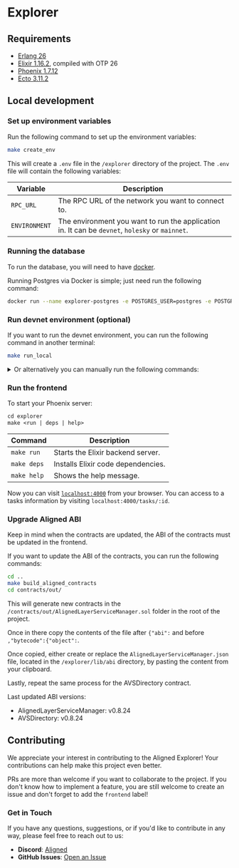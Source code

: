 # Explorer

## Requirements

- [Erlang 26](https://github.com/asdf-vm/asdf-erlang)
- [Elixir 1.16.2](https://elixir-ko.github.io/install.html), compiled with OTP 26
- [Phoenix 1.7.12](https://hexdocs.pm/phoenix/installation.html)
- [Ecto 3.11.2](https://hexdocs.pm/ecto/getting-started.html)

## Local development

### Set up environment variables

Run the following command to set up the environment variables:

```sh
make create_env
```

This will create a `.env` file in the `/explorer` directory of the project. The `.env` file will contain the following variables:

| Variable | Description |
| -------- | ----------- |
| `RPC_URL` | The RPC URL of the network you want to connect to. |
| `ENVIRONMENT` | The environment you want to run the application in. It can be `devnet`, `holesky` or `mainnet`. |

### Running the database

To run the database, you will need to have [docker](https://docs.docker.com/get-docker/).

Running Postgres via Docker is simple; just need run the following command:

```sh
docker run --name explorer-postgres -e POSTGRES_USER=postgres -e POSTGRES_PASSWORD=postgres -p 5500:5432 -d postgres
```

### Run devnet environment (optional)

If you want to run the devnet environment, you can run the following command in another terminal:

```sh
make run_local
```

<details>
<summary>
    Or alternatively you can manually run the following commands:
</summary>

```sh
cd ..
make anvil_start
```

Then, in another terminal, run the following command to start the aggregator:

```sh
make aggregator_start
```

Again, in another terminal, you can run the following command to run the operator:

```sh
make operator_full_registration
make operator_start
```

Now we need to start the batcher by running the following command:

```sh
make batcher_start
```

Finally, to have a batch of tasks running in the devnet, you can run the following commands:

```sh
make batcher_send_sp1_task
make batcher_send_sp1_task
make batcher_send_sp1_task
make batcher_send_sp1_task
make batcher_send_sp1_task
make batcher_send_groth16_task
make batcher_send_groth16_task
make batcher_send_groth16_task
make batcher_send_groth16_task
make batcher_send_groth16_task
make batcher_send_sp1_task
make batcher_send_groth16_task
make batcher_send_sp1_task
make batcher_send_groth16_task
make batcher_send_sp1_task
```

This will send 10 SP1 tasks, 5 Groth16 tasks, and 5 SP1 tasks to the devnet.

In order to stop the devnet environment, you'll need to stop each of the services started in the previous steps.

</details>

### Run the frontend

To start your Phoenix server:

```makefile
cd explorer
make <run | deps | help>
```

| Command | Description |
| --- | --- |
| `make run` | Starts the Elixir backend server. |
| `make deps` | Installs Elixir code dependencies. |
| `make help` | Shows the help message. |

Now you can visit [`localhost:4000`](http://localhost:4000) from your browser.
You can access to a tasks information by visiting `localhost:4000/tasks/:id`.

### Upgrade Aligned ABI

Keep in mind when the contracts are updated, the ABI of the contracts must be updated in the frontend.

If you want to update the ABI of the contracts, you can run the following commands:

```bash
cd ..
make build_aligned_contracts
cd contracts/out/
```

This will generate new contracts in the `/contracts/out/AlignedLayerServiceManager.sol` folder in the root of the project.

Once in there copy the contents of the file after `{"abi":` and before `,"bytecode":{"object":`.

Once copied, either create or replace the `AlignedLayerServiceManager.json` file, located in the `/explorer/lib/abi` directory, by pasting the content from your clipboard.

Lastly, repeat the same process for the AVSDirectory contract.

Last updated ABI versions:

- AlignedLayerServiceManager: v0.8.24
- AVSDirectory: v0.8.24

## Contributing

We appreciate your interest in contributing to the Aligned Explorer! Your contributions can help make this project even better.

PRs are more than welcome if you want to collaborate to the project. If you don't know how to implement a feature, you are still welcome to create an issue and don't forget to add the `frontend` label!

### Get in Touch

If you have any questions, suggestions, or if you'd like to contribute in any way, please feel free to reach out to us:

- **Discord**: [Aligned](https://discord.gg/alignedlayer)
- **GitHub Issues**: [Open an Issue](https://github.com/yetanotherco/aligned_layer/labels/frontend)
